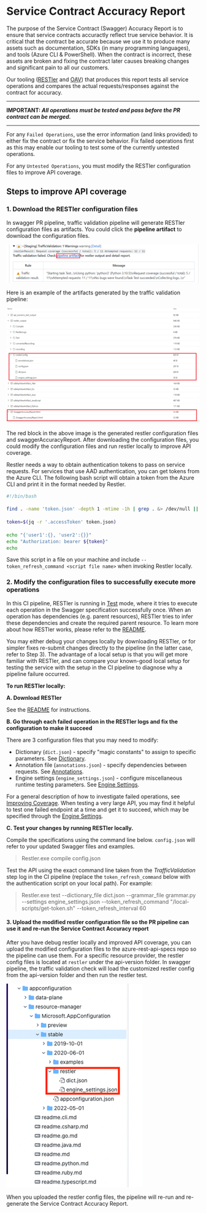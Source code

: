 # Service Contract Accuracy Report

The purpose of the Service Contract (Swagger) Accuracy Report is to ensure that service contracts accuractly reflect true service behavior. It is critical that the contract be accurate because we use it to produce many assets such as documentation, SDKs (in many programming languages), and tools (Azure CLI & PowerShell). When the contract is incorrect, these assets are broken and fixing the contract later causes breaking changes and significant pain to all our customers.

Our tooling ([RESTler](https://github.com/microsoft/restler-fuzzer) and [OAV](https://github.com/azure/oav)) that produces this report tests all service operations and compares the actual requests/responses against the contract for accuracy.

---

**IMPORTANT: _All operations must be tested and pass before the PR contract can be merged._**

---

For any `Failed Operations`, use the error information (and links provided) to either fix the contract or fix the service behavior. Fix failed operations first as this may enable our tooling to test some of the currently untested operations.

For any `Untested Operations`, you must modify the RESTler configuration files to improve API coverage.

## Steps to improve API coverage

### 1. Download the RESTler configuration files

In swagger PR pipeline, traffic validation pipeline will generate RESTler configuration files as artifacts. You could click the **pipeline artifact** to download the configuration files.

![traffic-validation-pipeline-comment](./images/traffic-validation-pipeline-comment.png)

Here is an example of the artifacts generated by the traffic validation pipeline:

![traffic-validation-pipeline-artifacts](./images/traffic-validation-pipeline-artifacts.png)

The red block in the above image is the generated restler configuration files and swaggerAccuracyReport. After downloading the configuration files, you could modify the configuration files and run restler locally to improve API coverage.

Restler needs a way to obtain authentication tokens to pass on service requests.
For services that use AAD authentication, you can get tokens from the Azure CLI.
The following bash script will obtain a token from the Azure CLI and print it in the format needed by Restler.

```sh
#!/bin/bash

find . -name 'token.json' -depth 1 -mtime -1h | grep . &> /dev/null || az account get-access-token > token.json

token=$(jq -r '.accessToken' token.json)

echo "{'user1':{}, 'user2':{}}"
echo "Authorization: bearer ${token}"
echo
```

Save this script in a file on your machine and include `--token_refresh_command <script file name>` when invoking Restler locally.


### 2. Modify the configuration files to successfully execute more operations

In this CI pipeline, RESTler is running in [Test](https://github.com/microsoft/restler-fuzzer/blob/main/docs/user-guide/Testing.md) mode,
where it tries to execute each operation in the Swagger specification successfully once.
When an operation has dependencies (e.g. parent resources),
RESTler tries to infer these dependencies and create the required parent resource.
To learn more about how RESTler works, please refer to the [README](https://github.com/microsoft/restler-fuzzer).

You may either debug your changes locally by downloading RESTler, or for simpler fixes re-submit changes directly to the pipeline (in the latter case, refer to Step 3).
The advantage of a local setup is that you will get more familiar with RESTler, and can compare your known-good local setup
for testing the service with the setup in the CI pipeline to diagnose why a pipeline failure occurred.

<b>To run RESTler locally:</b>

**A. Download RESTler**

See the [README](https://github.com/microsoft/restler-fuzzer) for instructions.

**B. Go through each failed operation in the RESTler logs and fix the configuration to make it succeed**

There are 3 configuration files that you may need to modify:

- Dictionary (`dict.json`) - specify "magic constants" to assign to specific parameters. See [Dictionary](https://github.com/microsoft/restler-fuzzer/blob/main/docs/user-guide/FuzzingDictionary.md).
- Annotation file (`annotations.json`) - specify dependencies between requests. See [Annotations](https://github.com/microsoft/restler-fuzzer/blob/main/docs/user-guide/Annotations.md).
- Engine settings (`engine_settings.json`) - configure miscellaneous runtime testing parameters. See [Engine Settings](github).

For a general description of how to investigate failed operations, see [Improving Coverage](https://github.com/microsoft/restler-fuzzer/blob/main/docs/user-guide/ImprovingCoverage.md).
When testing a very large API, you may find it helpful to test one failed endpoint at a time and get it to succeed, which may be specified through the [Engine Settings](https://github.com/microsoft/restler-fuzzer/blob/main/docs/user-guide/EngineSettings.md).

**C. Test your changes by running RESTler locally.**

Compile the specifications using the command line below.  ```config.json``` will refer to your updated Swagger files and examples.

>Restler.exe compile config.json

Test the API using the exact command line taken from the _TrafficValidation_ step log in the CI pipeline (replace the ```token_refresh_command``` below with the authentication script on your local path).  For example:

>Restler.exe test --dictionary_file dict.json --grammar_file grammar.py --settings engine_settings.json --token_refresh_command "/local-scripts/get-token.sh" --token_refresh_interval 60

#### 3. Upload the modified restler configuration file so the PR pipeline can use it and re-run the Service Contract Accuracy report

After you have debug restler locally and improved API coverage, you can upload the modified configuration files to the azure-rest-api-specs repo so the pipeline can use them. For a specific resource provider, the restler config files is located at `restler` under the api-version folder. In swagger pipeline, the traffic validation check will load the customized restler config from the api-version folder and then run the restler test. 

![](./images/check-in-restler-config.png)

When you uploaded the restler config files, the pipeline will re-run and re-generate the Service Contract Accuracy Report.
